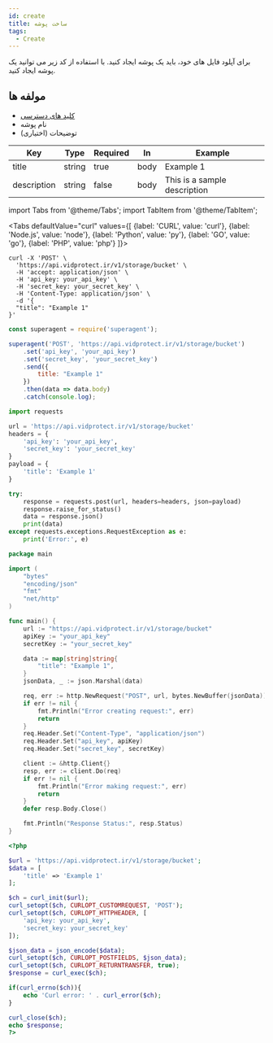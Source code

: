 ```yaml
---
id: create
title: ساخت پوشه
tags:
  - Create
---
```


برای آپلود فایل های خود، باید یک پوشه ایجاد کنید. با استفاده از کد زیر می توانید یک پوشه ایجاد کنید.

## مولفه ها

* [کلید های دسترسی](https://vidprotect.ir/panel/settings/security-settings)
* نام پوشه
* توضیحات (اختیاری)

| Key         | Type   | Required | In   | Example                      |
|-------------|--------|----------|------|------------------------------|
| title       | string | true     | body | Example 1                    |
| description | string | false    | body | This is a sample description | 

import Tabs from '@theme/Tabs';
import TabItem from '@theme/TabItem';

<Tabs
defaultValue="curl"
values={[
{label: 'CURL', value: 'curl'},
{label: 'Node.js', value: 'node'},
{label: 'Python', value: 'py'},
{label: 'GO', value: 'go'},
{label: 'PHP', value: 'php'}
]}>

<TabItem value="curl">

```shell
curl -X 'POST' \
  'https://api.vidprotect.ir/v1/storage/bucket' \
  -H 'accept: application/json' \
  -H 'api_key: your_api_key' \
  -H 'secret_key: your_secret_key' \
  -H 'Content-Type: application/json' \
  -d '{
  "title": "Example 1"
}'
```

</TabItem>

<TabItem value="node">

```js
const superagent = require('superagent');

superagent('POST', 'https://api.vidprotect.ir/v1/storage/bucket')
    .set('api_key', 'your_api_key')
    .set('secret_key', 'your_secret_key')
    .send({
        title: "Example 1"
    })
    .then(data => data.body)
    .catch(console.log);
```

</TabItem>

<TabItem value="py">

```python
import requests

url = 'https://api.vidprotect.ir/v1/storage/bucket'
headers = {
    'api_key': 'your_api_key',
    'secret_key': 'your_secret_key'
}
payload = {
    'title': 'Example 1'
}

try:
    response = requests.post(url, headers=headers, json=payload)
    response.raise_for_status()
    data = response.json()
    print(data)
except requests.exceptions.RequestException as e:
    print('Error:', e)
```

</TabItem>


<TabItem value="go">

```go
package main

import (
	"bytes"
	"encoding/json"
	"fmt"
	"net/http"
)

func main() {
	url := "https://api.vidprotect.ir/v1/storage/bucket"
	apiKey := "your_api_key"
	secretKey := "your_secret_key"

	data := map[string]string{
		"title": "Example 1",
	}
	jsonData, _ := json.Marshal(data)

	req, err := http.NewRequest("POST", url, bytes.NewBuffer(jsonData))
	if err != nil {
		fmt.Println("Error creating request:", err)
		return
	}
	req.Header.Set("Content-Type", "application/json")
	req.Header.Set("api_key", apiKey)
	req.Header.Set("secret_key", secretKey)

	client := &http.Client{}
	resp, err := client.Do(req)
	if err != nil {
		fmt.Println("Error making request:", err)
		return
	}
	defer resp.Body.Close()

	fmt.Println("Response Status:", resp.Status)
}
```

</TabItem>

<TabItem value="php">

```php
<?php

$url = 'https://api.vidprotect.ir/v1/storage/bucket';
$data = [
    'title' => 'Example 1'
];

$ch = curl_init($url);
curl_setopt($ch, CURLOPT_CUSTOMREQUEST, 'POST');
curl_setopt($ch, CURLOPT_HTTPHEADER, [
    'api_key: your_api_key',
    'secret_key: your_secret_key'
]);

$json_data = json_encode($data);
curl_setopt($ch, CURLOPT_POSTFIELDS, $json_data);
curl_setopt($ch, CURLOPT_RETURNTRANSFER, true);
$response = curl_exec($ch);

if(curl_errno($ch)){
    echo 'Curl error: ' . curl_error($ch);
}

curl_close($ch);
echo $response;
?>
```

</TabItem>

</Tabs>